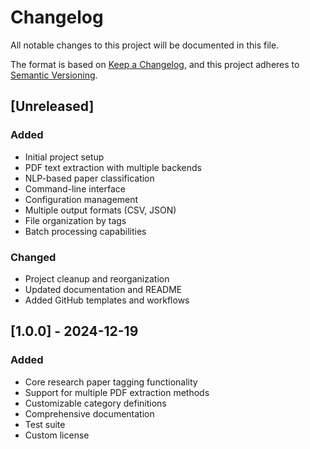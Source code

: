# Changelog

All notable changes to this project will be documented in this file.

The format is based on [Keep a Changelog](https://keepachangelog.com/en/1.0.0/),
and this project adheres to [Semantic Versioning](https://semver.org/spec/v2.0.0.html).

## [Unreleased]

### Added
- Initial project setup
- PDF text extraction with multiple backends
- NLP-based paper classification
- Command-line interface
- Configuration management
- Multiple output formats (CSV, JSON)
- File organization by tags
- Batch processing capabilities

### Changed
- Project cleanup and reorganization
- Updated documentation and README
- Added GitHub templates and workflows

## [1.0.0] - 2024-12-19

### Added
- Core research paper tagging functionality
- Support for multiple PDF extraction methods
- Customizable category definitions
- Comprehensive documentation
- Test suite
- Custom license
